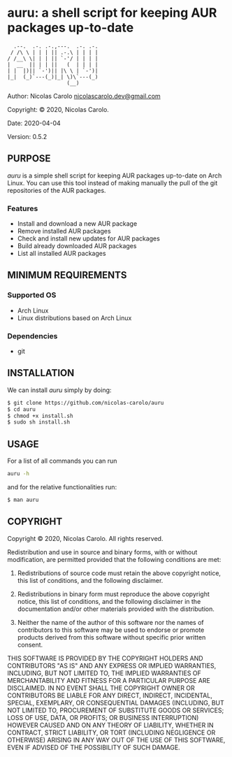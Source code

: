 # auru: a shell script for keeping AUR packages up-to-date
```
  .--.  .-. .-.,---.  .-. .-. 
 / /\ \ | | | || .-.\ | | | | 
/ /__\ \| | | || `-'/ | | | | 
|  __  || | | ||   (  | | | | 
| |  |)|| `-')|| |\ \ | `-')| 
|_|  (_)`---(_)|_| \)\`---(_) 
                   (__)       
```

Author: Nicolas Carolo <nicolascarolo.dev@gmail.com>

Copyright: © 2020, Nicolas Carolo.

Date: 2020-04-04

Version: 0.5.2


## PURPOSE

_auru_ is a simple shell script for keeping AUR packages up-to-date on Arch Linux. You can use this tool instead of making manually the pull of the git repositories of the AUR packages.

### Features

* Install and download a new AUR package
* Remove installed AUR packages
* Check and install new updates for AUR packages
* Build already downloaded AUR packages
* List all installed AUR packages

## MINIMUM REQUIREMENTS

### Supported OS

* Arch Linux
* Linux distributions based on Arch Linux

### Dependencies

* git

## INSTALLATION

We can install _auru_ simply by doing:
```sh
$ git clone https://github.com/nicolas-carolo/auru
$ cd auru
$ chmod +x install.sh
$ sudo sh install.sh
```

## USAGE

For a list of all commands you can run
```sh
auru -h
```
and for the relative functionalities run:
```sh
$ man auru
```


## COPYRIGHT

Copyright © 2020, Nicolas Carolo.
All rights reserved.

Redistribution and use in source and binary forms, with or without
modification, are permitted provided that the following conditions are
met:

1. Redistributions of source code must retain the above copyright
   notice, this list of conditions, and the following disclaimer.

2. Redistributions in binary form must reproduce the above copyright
   notice, this list of conditions, and the following disclaimer in the
   documentation and/or other materials provided with the distribution.

3. Neither the name of the author of this software nor the names of
   contributors to this software may be used to endorse or promote
   products derived from this software without specific prior written
   consent.

THIS SOFTWARE IS PROVIDED BY THE COPYRIGHT HOLDERS AND CONTRIBUTORS
"AS IS" AND ANY EXPRESS OR IMPLIED WARRANTIES, INCLUDING, BUT NOT
LIMITED TO, THE IMPLIED WARRANTIES OF MERCHANTABILITY AND FITNESS FOR
A PARTICULAR PURPOSE ARE DISCLAIMED.  IN NO EVENT SHALL THE COPYRIGHT
OWNER OR CONTRIBUTORS BE LIABLE FOR ANY DIRECT, INDIRECT, INCIDENTAL,
SPECIAL, EXEMPLARY, OR CONSEQUENTIAL DAMAGES (INCLUDING, BUT NOT
LIMITED TO, PROCUREMENT OF SUBSTITUTE GOODS OR SERVICES; LOSS OF USE,
DATA, OR PROFITS; OR BUSINESS INTERRUPTION) HOWEVER CAUSED AND ON ANY
THEORY OF LIABILITY, WHETHER IN CONTRACT, STRICT LIABILITY, OR TORT
(INCLUDING NEGLIGENCE OR OTHERWISE) ARISING IN ANY WAY OUT OF THE USE
OF THIS SOFTWARE, EVEN IF ADVISED OF THE POSSIBILITY OF SUCH DAMAGE.
